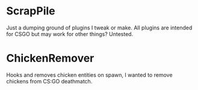 # ScrapPile
 Just a dumping ground of plugins I tweak or make. All plugins are intended for CSGO but may work for other things? Untested.
 
 
 
 # ChickenRemover
 Hooks and removes chicken entities on spawn, I wanted to remove chickens from CS:GO deathmatch.